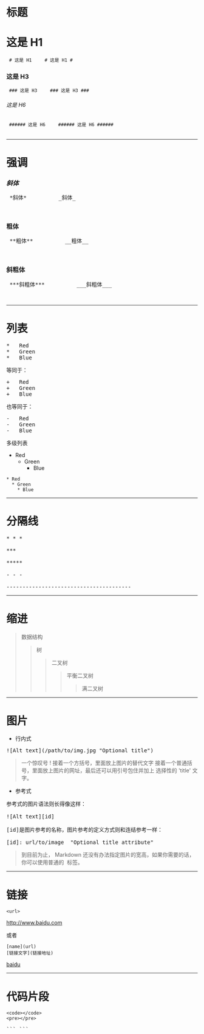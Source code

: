 # 标题


# 这是 H1 
<code> # 这是 H1 </code>    
<code> # 这是 H1 # </code>    

### 这是 H3
<code> ### 这是 H3 </code>    
<code> ### 这是 H3 ### </code>    

###### 这是 H6
<code> ###### 这是 H6 </code>    
<code> ###### 这是 H6 ###### </code>    

***

# 强调

### _斜体_
<pre> *斜体*          _斜体_ </pre>  
### __粗体__  
<pre> **粗体**          __粗体__ </pre>  
### __斜粗体__  
<pre> ***斜粗体***          ___斜粗体___ </pre>    


***

# 列表
<pre>*   Red
*   Green
*   Blue</pre>

等同于：

<pre>+   Red
+   Green
+   Blue</pre>

也等同于：

<pre>-   Red
-   Green
-   Blue</pre>

多级列表
* Red
  * Green
    * Blue
```
* Red
  * Green
    * Blue
```

***

# 分隔线
<pre>* * *

***

*****

- - -

---------------------------------------</pre>

***

# 缩进

>数据结构  
>>树  
>>>二叉树  
>>>>平衡二叉树  
>>>>>满二叉树  

***

# 图片

* 行内式
<pre>![Alt text](/path/to/img.jpg "Optional title")</pre>
> 一个惊叹号 !
> 接着一个方括号，里面放上图片的替代文字
> 接着一个普通括号，里面放上图片的网址，最后还可以用引号包住并加上 选择性的 'title' 文字。

* 参考式
<pre>参考式的图片语法则长得像这样：

![Alt text][id]

[id]是图片参考的名称，图片参考的定义方式则和连结参考一样：

[id]: url/to/image  "Optional title attribute"</pre>

> 到目前为止， Markdown 还没有办法指定图片的宽高，如果你需要的话，你可以使用普通的 <img> 标签。

***

# 链接
```
<url>  
```
<http://www.baidu.com>  

或者  
```
[name](url)
[链接文字](链接地址)
```
[baidu](http://www.baidu.com)


***

# 代码片段

``` <code></code> ```  
``` <pre></pre> ```
<pre>``` ```</pre>


